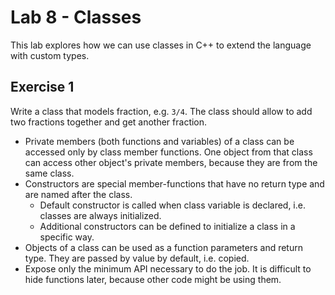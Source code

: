 # Lab 8 - Classes
This lab explores how we can use classes in C++ to extend the language with custom types.

## Exercise 1
Write a class that models fraction, e.g. `3/4`. The class should allow to add two fractions together and get another fraction.
- Private members (both functions and variables) of a class can be accessed only by class member functions. One object from that class can access other object's private members, because they are from the same class.
- Constructors are special member-functions that have no return type and are named after the class.
    - Default constructor is called when class variable is declared, i.e. classes are always initialized.
    - Additional constructors can be defined to initialize a class in a specific way.
- Objects of a class can be used as a function parameters and return type. They are passed by value by default, i.e. copied.
- Expose only the minimum API necessary to do the job. It is difficult to hide functions later, because other code might be using them.
